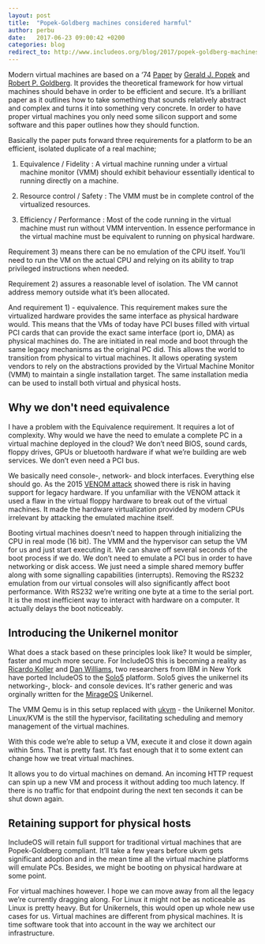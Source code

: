 ```yaml
---
layout: post
title:  "Popek-Goldberg machines considered harmful"
author: perbu
date:   2017-06-23 09:00:42 +0200
categories: blog
redirect_to: http://www.includeos.org/blog/2017/popek-goldberg-machines-considered-harmful.html
---
```


Modern virtual machines are based on a ‘74 [Paper](http://dl.acm.org/citation.cfm?id=361073) by [Gerald J. Popek](https://en.wikipedia.org/wiki/Gerald_J._Popek) and [Robert P. Goldberg](https://en.wikipedia.org/wiki/Robert_P._Goldberg). It provides the theoretical framework for how virtual machines should behave in order to be efficient and secure. It’s a brilliant paper as it outlines how to take something that sounds relatively abstract and complex and turns it into something very concrete. In order to have proper virtual machines you only need some silicon support and some software and this paper outlines how they should function.
 
Basically the paper puts forward three requirements for a platform to be an efficient, isolated duplicate of a real machine;
 
1) Equivalence / Fidelity
: A virtual machine running under a virtual machine monitor (VMM) should exhibit behaviour essentially identical to running directly on a machine.

2) Resource control / Safety
: The VMM must be in complete control of the virtualized resources.

3) Efficiency / Performance
: Most of the code running in the virtual machine must run without VMM intervention. In essence performance in the virtual machine must be equivalent to running on physical hardware.
 
Requirement 3) means there can be no emulation of the CPU itself. You’ll need to run the VM on the actual CPU and relying on its ability to trap privileged instructions when needed. 
 
Requirement 2) assures a reasonable level of isolation. The VM cannot address memory outside what it’s been allocated. 
 
And requirement 1) - equivalence. This requirement makes sure the virtualized hardware provides the same interface as physical hardware would. This means that the VMs of today have PCI buses filled with virtual PCI cards that can provide the exact same interface (port io, DMA) as physical machines do. The are initiated in real mode and boot through the same legacy mechanisms as the original PC did. This allows the world to transition from physical to virtual machines. It allows operating system vendors to rely on the abstractions provided by the Virtual Machine Monitor (VMM) to maintain a single installation target. The same installation media can be used to install both virtual and physical hosts.

## Why we don't need equivalence

I have a problem with the Equivalence requirement. It requires a lot of complexity. Why would we have the need to emulate a complete PC in a virtual machine deployed in the cloud? We don’t need BIOS, sound cards, floppy drives, GPUs or bluetooth hardware if what we’re building are web services. We don’t even need a PCI bus.
 
We basically need console-, network- and block interfaces. Everything else should go. As the 2015 [VENOM attack](http://cve.mitre.org/cgi-bin/cvename.cgi?name=CVE-2015-3456) showed there is risk in having support for legacy hardware. If you unfamiliar with the VENOM attack it used a flaw in the virtual floppy hardware to break out of the virtual machines. It made the hardware virtualization provided by modern CPUs irrelevant by attacking the emulated machine itself.
 
Booting virtual machines doesn’t need to happen through initializing the CPU in real mode (16 bit). The VMM and the hypervisor can setup the VM for us and just start executing it. We can shave off several seconds of the boot process if we do. We don’t need to emulate a PCI bus in order to have networking or disk access. We just need a simple shared memory buffer along with some signalling capabilities (interrupts).  Removing the RS232 emulation from our virtual consoles will also significantly affect boot performance. With RS232 we’re writing one byte at a time to the serial port. It is the most inefficient way to interact with hardware on a computer. It actually delays the boot noticeably.

## Introducing the Unikernel monitor
 
What does a stack based on these principles look like? It would be simpler, faster and much more secure. For IncludeOS this is becoming a reality as [Ricardo Koller](https://github.com/ricarkol) and [Dan Williams](https://github.com/djwillia), two researchers from IBM in New York  have ported IncludeOS to the [Solo5](https://github.com/Solo5/solo5) platform. Solo5  gives the unikernel its networking-, block- and console devices. It's rather generic and was orginally written for the [MirageOS](https://mirage.io) Unikernel.

The VMM Qemu is in this setup replaced with [ukvm](https://github.com/Solo5/solo5/tree/master/ukvm) - the Unikernel Monitor. Linux/KVM is the still the hypervisor, facilitating scheduling and memory management of the virtual machines.

With this code we’re able to setup a VM, execute it and close it down again within 5ms. That is pretty fast. It’s fast enough that it to some extent can change how we treat virtual machines.
 
It allows you to do virtual machines on demand. An incoming HTTP request can spin up a new VM and process it without adding too much latency. If there is no traffic for that endpoint during the next ten seconds it can be shut down again.

## Retaining support for physical hosts

IncludeOS will retain full support for traditional virtual machines that are Popek-Goldberg compliant. It’ll take a few years before ukvm gets significant adoption and in the mean time all the virtual machine platforms will emulate PCs. Besides, we might be booting on physical hardware at some point.

For virtual machines however. I hope we can move away from all the legacy we’re currently dragging along. For Linux it might not be as noticeable as Linux is pretty heavy. But for Unikernels, this would open up whole new use cases for us. Virtual machines are different from physical machines. It is time software took that into account in the way we architect our infrastructure. 
